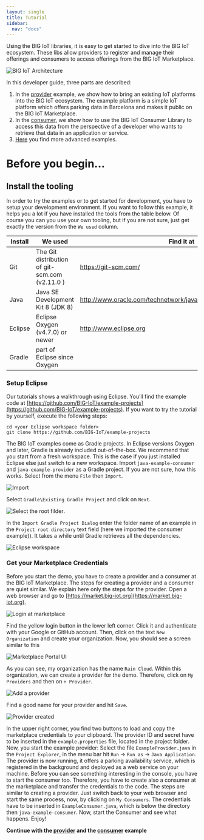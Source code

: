 ```yaml
---
layout: single
title: Tutorial
sidebar: 
  nav: "docs"
---
```


Using the BIG IoT libraries, it is easy to get started to dive into the BIG IoT ecosystem. These libs allow providers to register and manage their offerings and consumers to access offerings from the BIG IoT Marketplace. 

![BIG IoT Architecture](../img/architecture.png)

In this developer guide, three parts are described:

1. In the [provider](../providerExample) example, we show how to bring an existing IoT platforms into the BIG IoT ecosystem. The example platform is a simple IoT platform which offers parking data in Barcelona and makes it public on the BIG IoT Marketplace. 
1. In the [consumer](../consumerExample), we show how to use the BIG IoT Consumer Library to access this data from the perspective of a developer who wants to retrieve that data in an application or service.
1. [Here](../moreExamples) you find more advanced examples.

# Before you begin...

## Install the tooling
In order to try the examples or to get started for development, you have to setup your development environment. If you want to follow this example, it helps you a lot if you have installed the tools from the table below. Of course you can you use your own tooling, but if you are not sure, just get exactly the version from the `We used` column.

| Install | We used                                                                                                                                                                                             | Find it at                                                |
|---------|-----------------------------------------------------------------------------------------------------------------------------------------------------------------------------------------------------|-------------------------------------------------------------------------|
| Git     | The Git distribution of git-scm.com (v2.11.0 )                                                                                                                                                      | https://git-scm.com/                                                    |
| Java    | Java SE Development Kit 8 (JDK 8)                                                                                                                                                                   | http://www.oracle.com/technetwork/java/javase/downloads/index.html      |
| Eclipse | Eclipse Oxygen (v4.7.0) or newer | http://www.eclipse.org                                                  |
| Gradle  | part of Eclipse since Oxygen |

### Setup Eclipse
Our tutorials shows a walkthrough using Eclipse. You’ll find the example code at [https://github.com/BIG-IoT/example-projects](https://github.com/BIG-IoT/example-projects). If you want to try the tutorial by yourself, execute the following steps:
```
cd <your Eclipse workspace folder> 
git clone https://github.com/BIG-IoT/example-projects  
```
The BIG IoT examples come as Gradle projects. In Eclipse versions Oxygen and later, Gradle is already included out-of-the-box. 
We recommend that you start from a fresh workspace. This is the case if you just installed Eclipse else just switch to a new workspace. 
Import `java-example-consumer` and `java-example-provider` as a Gradle project.
If you are not sure, how this works. Select from the menu `File` then `Import`.

 ![Import](../img/import-gradle.png)

Select `Gradle\Existing Gradle Project` and click on `Next`. 

![Select the root filder](../img/import-gradle-project-wizard.png).

In the `Import Gradle Project Dialog` enter the folder name of an example in the `Project root directory` text field (here we imported the consumer example)). It takes a while until Gradle retrieves all the dependencies. 

![Eclipse workspace](../img/eclipse-workspace.png)

### Get your Marketplace Credentials

Before you start the demo, you have to create a provider and a consumer at the BIG IoT Marketplace. The steps for creating a provider and a consumer are quiet similar. We explain here only the steps for the provider. 
Open a web browser and go to [https://market.big-iot.org](https://market.big-iot.org). 

![Login at marketplace](../img/marketplace-login.png)

Find the yellow login button in the lower left corner. Click it and authenticate with your Google or GitHub account. Then, click on the text `New Organization` and create your organization. Now, you should see a screen similar to this

![Marketplace Portal UI](../img/marketplace-portal-ui.png)

As you can see, my organization has the name `Rain Cloud`. Within this organization, we can create a provider for the demo. Therefore, click on `My Providers` and then on `+ Provider`.

![Add a provider](../img/marketplace-add-provider.png)

Find a good name for your provider and hit `Save`.

![Provider created](../img/marketplace-created-provider.png)

In the upper right corner, you find two buttons to load and copy the marketplace credentials to your clipboard.  The provider ID and secret have to be inserted in the `example.properties` file, located in the project folder.
Now, you start the example provider: Select the file `ExampleProvider.java` in the `Project Explorer`, in the menu bar hit `Run` -> `Run as` -> `Java Application`. The provider is now running, it offers a parking availability service, which is registered in the background and deployed as a web service on your machine.
Before you can see something interesting in the console, you have to start the consumer too. Therefore, you have to create also a consumer at the marketplace and transfer the credentials to the code. The steps are similar to creating a provider. Just switch back to your web browser and start the same process, now, by clicking on `My Consumers`. The credentials have to be inserted in `ExampleConsumer.java`, which is below the directory then `java-example-consumer`. 
Now, start the Consumer and see what happens. Enjoy!

**Continue with the [provider](../providerExample) and the [consumer](../consumerExample) example**
